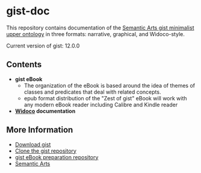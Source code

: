 gist-doc
=====

This repository contains documentation of the [Semantic Arts gist minimalist upper ontology](https://github.com/semanticarts/gist/tree/master) in three formats: narrative, graphical, and Widoco-style.

Current version of gist: 12.0.0

Contents
-----

* **gist eBook**
  * The organization of the eBook is based around the idea of themes of classes and predicates that deal with related concepts.  
  * epub format distribution of the "Zest of gist" eBook will work with any modern eBook reader including Calibre and Kindle reader
* **[Widoco](https://github.com/dgarijo/Widoco) documentation**

More Information
-----

* [Download gist](https://www.semanticarts.com/gist/)
* [Clone the gist repository](https://github.com/semanticarts/gist/tree/master)
* [gist eBook preparation repository](https://github.com/semanticarts/ontology-documentation)
* [Semantic Arts](https://www.semanticarts.com/)
